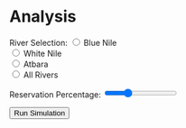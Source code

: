 # Analysis
<div class="controls">
    <p>
        <span>River Selection:</span>
        <input id="river-selection-blue" name="river-selection" value="blue" type="radio" class="radio">
        <label for="river-selection-blue">Blue Nile</label>
        <br />
        <input id="river-selection-white" name="river-selection" value="white" type="radio" class="radio">
        <label for="river-selection-white">White Nile</label>
        <br />
        <input id="river-selection-atbara" name="river-selection" value="atbara" type="radio" class="radio">
        <label for="river-selection-atbara">Atbara</label>
        <br />
        <input id="river-selection-all" name="river-selection" value="all" type="radio" class="radio">
        <label for="river-selection-all">All Rivers</label>
    </p>
    <p>
        <label for="reserve-selection">Reservation Percentage:</label>
        <input id="reserve-selection" type="range" min="0" max="100" step="10" value="30" class="slider">
    </p>
    <p>
        <input type="button" id="update-button" class="button" value="Run Simulation" onclick="something()">
    </p>
</div>